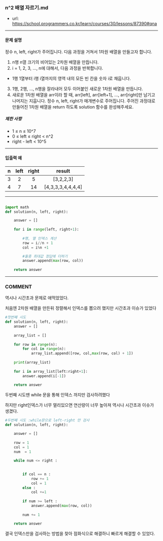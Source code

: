 ### n^2 배열 자르기.md

 - url: https://school.programmers.co.kr/learn/courses/30/lessons/87390#qna
 
 --------
 
#### 문제 설명
정수 n, left, right가 주어집니다. 다음 과정을 거쳐서 1차원 배열을 만들고자 합니다.

1. n행 n열 크기의 비어있는 2차원 배열을 만듭니다.
2. i = 1, 2, 3, ..., n에 대해서, 다음 과정을 반복합니다.
 -  1행 1열부터 i행 i열까지의 영역 내의 모든 빈 칸을 숫자 i로 채웁니다.
3. 1행, 2행, ..., n행을 잘라내어 모두 이어붙인 새로운 1차원 배열을 만듭니다.
4. 새로운 1차원 배열을 arr이라 할 때, arr[left], arr[left+1], ..., arr[right]만 남기고 나머지는 지웁니다.
정수 n, left, right가 매개변수로 주어집니다. 주어진 과정대로 만들어진 1차원 배열을 return 하도록 solution 함수를 완성해주세요.

##### 제한 사항
 - 1 ≤ n ≤ 10^7
 - 0 ≤ left ≤ right < n^2
 - right - left < 10^5
--------
 
#### 입출력 예
|n|left|right|result|
|:---:|:---:|:---:|:---:|
|3|2|5|[3,2,2,3]|
|4|7|14|[4,3,3,3,4,4,4,4]|
 
--------


```python

import math
def solution(n, left, right):

    answer = []
    
    for i in range(left, right+1):
        
        #행, 열 인덱스 계산
        row = i//n + 1
        col = i%n +1

        #둘중 최대값 정답에 더하기
        answer.append(max(row, col))
        
    return answer

```

------
### COMMENT
역시나 시간초과 문제로 애먹었었다.

처음엔 2차원 배열을 만든뒤 정렬해서 인덱스를 뽑으려 했지만 시간초과 이슈가 있었다

```python
#첫번째 시도
def solution(n, left, right):
    answer = []
    
    array_list = []
    
    for row in range(n):
        for col in range(n):
            array_list.append([row, col,max(row, col) + 1]) 
        
    print(array_list)
    
    for i in array_list[left:right+1]:
        answer.append(i[-1])
    
    return answer

```

두번째 시도땐 while 문을 통해 인덱스 까지만 검사하려했다

하지만 right인덱스가 너무 멀리있으면 연산량이 너무 높아져 역시나 시간초과 이슈가 생겼다.

```python
#두번째 시도 :while문으로 left-right 만 검사
def solution(n, left, right):

    answer = []
    
    row = 1
    col = 1
    num  = 1
    
    while num <= right :
        
        
        if col == n :
            row += 1
            col = 1
        else :
            col +=1
        
        if num >= left :
            answer.append(max(row, col))
        
        num += 1

    return answer

```

결국 인덱스만을 검사하는 방법을 찾아 점화식으로 해결하니 빠르게 해결할 수 있었다.
